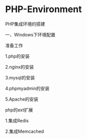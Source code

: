 # PHP-Environment

PHP集成环境的搭建

一、Windows下环境配置

准备工作

1.php的安装

2.nginx的安装

3.mysql的安装

4.phpmyadmin的安装

5.Apache的安装


php的ext扩展

1.集成Redis

2.集成Memcached
